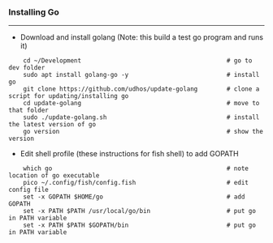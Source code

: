 ### Installing Go

---

- Download and install golang (Note: this build a test go program and runs it)

```[bash]
    cd ~/Development                                        # go to dev folder
    sudo apt install golang-go -y                           # install go
    git clone https://github.com/udhos/update-golang        # clone a script for updating/installing go
    cd update-golang                                        # move to that folder
    sudo ./update-golang.sh                                 # install the latest version of go
    go version                                              # show the version
```

- Edit shell profile (these instructions for fish shell) to add GOPATH

```[bash]
    which go                                                # note location of go executable
    pico ~/.config/fish/config.fish                         # edit config file
    set -x GOPATH $HOME/go                                  # add GOPATH
    set -x PATH $PATH /usr/local/go/bin                     # put go in PATH variable
    set -x PATH $PATH $GOPATH/bin                           # put go in PATH variable
```
